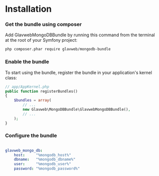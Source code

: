 Installation
============

### Get the bundle using composer

Add GlavwebMongoDBBundle by running this command from the terminal at the root of
your Symfony project:

```bash
php composer.phar require glavweb/mongodb-bundle
```

### Enable the bundle

To start using the bundle, register the bundle in your application's kernel class:

```php
// app/AppKernel.php
public function registerBundles()
{
    $bundles = array(
        // ...
        new Glavweb\MongoDBBundle\GlavwebMongoDBBundle(),
        // ...
    );
}
```
### Configure the bundle


```yaml
 
glavweb_mongo_db:
    host:     "%mongodb_host%"
    dbname:   "%mongodb_dbname%"
    user:     "%mongodb_user%"
    password: "%mongodb_password%"
```
